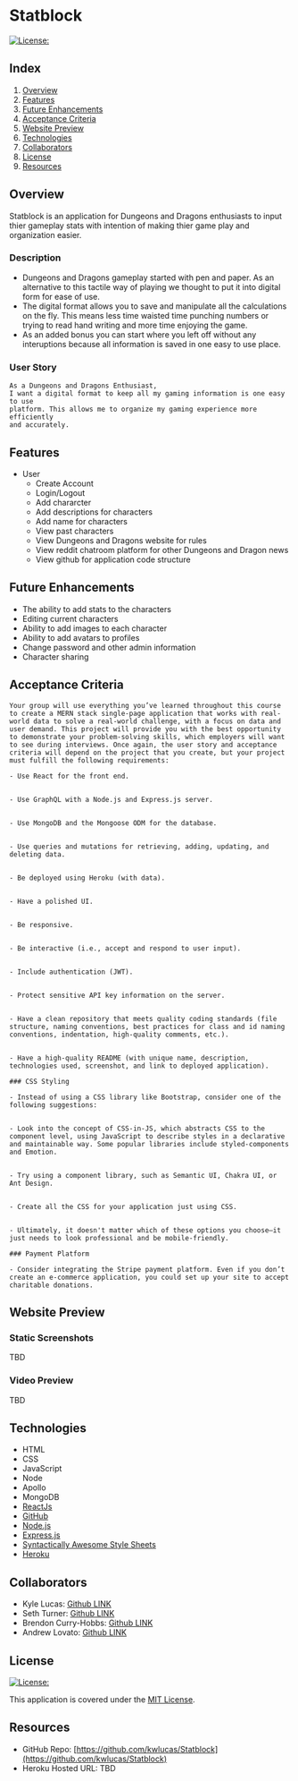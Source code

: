 # Statblock

[![License:](https://img.shields.io/badge/License-MIT-yellow.svg)](https://opensource.org/licenses/MIT)

## Index

1. [Overview](#overview)
2. [Features](#features)
3. [Future Enhancements](#future-enhancements)
4. [Acceptance Criteria](#acceptance-criteria)
5. [Website Preview](#website-preview)
6. [Technologies](#technologies)
7. [Collaborators](#collaborators)
8. [License](#license)
9. [Resources](#resources)

## Overview

Statblock is an application for Dungeons and Dragons enthusiasts to input thier gameplay stats with intention of making thier game play and organization easier.

### Description

- Dungeons and Dragons gameplay started with pen and paper. As an alternative to this tactile way of playing we thought to put it into digital form for ease of use.
- The digital format allows you to save and manipulate all the calculations on the fly. This means less time waisted time punching numbers or trying to read hand writing and more time enjoying the game.
- As an added bonus you can start where you left off without any interuptions because all information is saved in one easy to use place.

### User Story

```
As a Dungeons and Dragons Enthusiast,
I want a digital format to keep all my gaming information is one easy to use
platform. This allows me to organize my gaming experience more efficiently
and accurately.

```

## Features

- User
  - Create Account
  - Login/Logout
  - Add chararcter
  - Add descriptions for characters
  - Add name for characters
  - View past characters
  - View Dungeons and Dragons website for rules
  - View reddit chatroom platform for other Dungeons and Dragon news
  - View github for application code structure

## Future Enhancements

- The ability to add stats to the characters
- Editing current characters
- Ability to add images to each character
- Ability to add avatars to profiles
- Change password and other admin information
- Character sharing

## Acceptance Criteria

```
Your group will use everything you’ve learned throughout this course to create a MERN stack single-page application that works with real-world data to solve a real-world challenge, with a focus on data and user demand. This project will provide you with the best opportunity to demonstrate your problem-solving skills, which employers will want to see during interviews. Once again, the user story and acceptance criteria will depend on the project that you create, but your project must fulfill the following requirements:

- Use React for the front end.


- Use GraphQL with a Node.js and Express.js server.


- Use MongoDB and the Mongoose ODM for the database.


- Use queries and mutations for retrieving, adding, updating, and deleting data.


- Be deployed using Heroku (with data).


- Have a polished UI.


- Be responsive.


- Be interactive (i.e., accept and respond to user input).


- Include authentication (JWT).


- Protect sensitive API key information on the server.


- Have a clean repository that meets quality coding standards (file structure, naming conventions, best practices for class and id naming conventions, indentation, high-quality comments, etc.).


- Have a high-quality README (with unique name, description, technologies used, screenshot, and link to deployed application).

### CSS Styling

- Instead of using a CSS library like Bootstrap, consider one of the following suggestions:


- Look into the concept of CSS-in-JS, which abstracts CSS to the component level, using JavaScript to describe styles in a declarative and maintainable way. Some popular libraries include styled-components and Emotion.


- Try using a component library, such as Semantic UI, Chakra UI, or Ant Design.


- Create all the CSS for your application just using CSS.


- Ultimately, it doesn't matter which of these options you choose—it just needs to look professional and be mobile-friendly.

### Payment Platform

- Consider integrating the Stripe payment platform. Even if you don’t create an e-commerce application, you could set up your site to accept charitable donations.

```

## Website Preview

### Static Screenshots

TBD

### Video Preview

TBD

## Technologies

- HTML
- CSS
- JavaScript
- Node
- Apollo
- MongoDB
- [ReactJs](https://reactjs.org/)
- [GitHub](https://www.github.com)
- [Node.js](https://nodejs.org/)
- [Express.js](https://expressjs.com/)
- [Syntactically Awesome Style Sheets](https://sass-lang.com/)
- [Heroku](https://www.heroku.com/)

## Collaborators

- Kyle Lucas: [Github LINK](https://github.com/kwlucas)
- Seth Turner: [Github LINK](https://github.com/Capt-Turner)
- Brendon Curry-Hobbs: [Github LINK](https://github.com/brendonc-h)
- Andrew Lovato: [Github LINK](https://github.com/drewlovato)

## License

[![License:](https://img.shields.io/badge/License-MIT-yellow.svg)](https://opensource.org/licenses/MIT)

This application is covered under the [MIT License](https://opensource.org/licenses/MIT).

## Resources

- GitHub Repo: [https://github.com/kwlucas/Statblock](https://github.com/kwlucas/Statblock)
- Heroku Hosted URL: TBD



